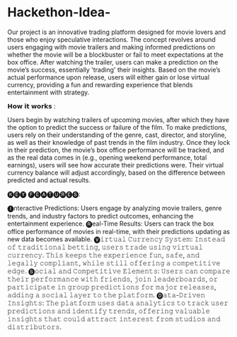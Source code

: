 # Hackethon-Idea-  

Our project is an innovative trading platform designed for movie lovers and those who enjoy speculative interactions. The concept revolves around users engaging with movie trailers and making informed predictions on whether the movie will be a blockbuster or fail to meet expectations at the box office. After watching the trailer, users can make a prediction on the movie’s success, essentially 'trading' their insights. Based on the movie’s actual performance upon release, users will either gain or lose virtual currency, providing a fun and rewarding experience that blends entertainment with strategy.


𝗛𝗼𝘄 𝗶𝘁 𝘄𝗼𝗿𝗸𝘀 :

Users begin by watching trailers of upcoming movies, after which they have the option to predict the success or failure of the film. To make predictions, users rely on their understanding of the genre, cast, director, and storyline, as well as their knowledge of past trends in the film industry. Once they lock in their prediction, the movie’s box office performance will be tracked, and as the real data comes in (e.g., opening weekend performance, total earnings), users will see how accurate their predictions were. Their virtual currency balance will adjust accordingly, based on the difference between predicted and actual results.


🅚🅔🅨 🅕🅔🅐🅣🅤🅡🅔🅢:

🅘nteractive Predictions: Users engage by analyzing movie trailers, genre trends, and industry factors to predict outcomes, enhancing the entertainment experience.
🅡eal-Time Results: Users can track the box office performance of movies in real-time, with their predictions updating as new data becomes available.
🅥𝚒𝚛𝚝𝚞𝚊𝚕 𝙲𝚞𝚛𝚛𝚎𝚗𝚌𝚢 𝚂𝚢𝚜𝚝𝚎𝚖: 𝙸𝚗𝚜𝚝𝚎𝚊𝚍 𝚘𝚏 𝚝𝚛𝚊𝚍𝚒𝚝𝚒𝚘𝚗𝚊𝚕 𝚋𝚎𝚝𝚝𝚒𝚗𝚐, 𝚞𝚜𝚎𝚛𝚜 𝚝𝚛𝚊𝚍𝚎 𝚞𝚜𝚒𝚗𝚐 𝚟𝚒𝚛𝚝𝚞𝚊𝚕 𝚌𝚞𝚛𝚛𝚎𝚗𝚌𝚢. 𝚃𝚑𝚒𝚜 𝚔𝚎𝚎𝚙𝚜 𝚝𝚑𝚎 𝚎𝚡𝚙𝚎𝚛𝚒𝚎𝚗𝚌𝚎 𝚏𝚞𝚗, 𝚜𝚊𝚏𝚎, 𝚊𝚗𝚍 𝚕𝚎𝚐𝚊𝚕𝚕𝚢 𝚌𝚘𝚖𝚙𝚕𝚒𝚊𝚗𝚝, 𝚠𝚑𝚒𝚕𝚎 𝚜𝚝𝚒𝚕𝚕 𝚘𝚏𝚏𝚎𝚛𝚒𝚗𝚐 𝚊 𝚌𝚘𝚖𝚙𝚎𝚝𝚒𝚝𝚒𝚟𝚎 𝚎𝚍𝚐𝚎.
🅢𝚘𝚌𝚒𝚊𝚕 𝚊𝚗𝚍 𝙲𝚘𝚖𝚙𝚎𝚝𝚒𝚝𝚒𝚟𝚎 𝙴𝚕𝚎𝚖𝚎𝚗𝚝𝚜: 𝚄𝚜𝚎𝚛𝚜 𝚌𝚊𝚗 𝚌𝚘𝚖𝚙𝚊𝚛𝚎 𝚝𝚑𝚎𝚒𝚛 𝚙𝚎𝚛𝚏𝚘𝚛𝚖𝚊𝚗𝚌𝚎 𝚠𝚒𝚝𝚑 𝚏𝚛𝚒𝚎𝚗𝚍𝚜, 𝚓𝚘𝚒𝚗 𝚕𝚎𝚊𝚍𝚎𝚛𝚋𝚘𝚊𝚛𝚍𝚜, 𝚘𝚛 𝚙𝚊𝚛𝚝𝚒𝚌𝚒𝚙𝚊𝚝𝚎 𝚒𝚗 𝚐𝚛𝚘𝚞𝚙 𝚙𝚛𝚎𝚍𝚒𝚌𝚝𝚒𝚘𝚗𝚜 𝚏𝚘𝚛 𝚖𝚊𝚓𝚘𝚛 𝚛𝚎𝚕𝚎𝚊𝚜𝚎𝚜, 𝚊𝚍𝚍𝚒𝚗𝚐 𝚊 𝚜𝚘𝚌𝚒𝚊𝚕 𝚕𝚊𝚢𝚎𝚛 𝚝𝚘 𝚝𝚑𝚎 𝚙𝚕𝚊𝚝𝚏𝚘𝚛𝚖.
🅓𝚊𝚝𝚊-𝙳𝚛𝚒𝚟𝚎𝚗 𝙸𝚗𝚜𝚒𝚐𝚑𝚝𝚜: 𝚃𝚑𝚎 𝚙𝚕𝚊𝚝𝚏𝚘𝚛𝚖 𝚞𝚜𝚎𝚜 𝚍𝚊𝚝𝚊 𝚊𝚗𝚊𝚕𝚢𝚝𝚒𝚌𝚜 𝚝𝚘 𝚝𝚛𝚊𝚌𝚔 𝚞𝚜𝚎𝚛 𝚙𝚛𝚎𝚍𝚒𝚌𝚝𝚒𝚘𝚗𝚜 𝚊𝚗𝚍 𝚒𝚍𝚎𝚗𝚝𝚒𝚏𝚢 𝚝𝚛𝚎𝚗𝚍𝚜, 𝚘𝚏𝚏𝚎𝚛𝚒𝚗𝚐 𝚟𝚊𝚕𝚞𝚊𝚋𝚕𝚎 𝚒𝚗𝚜𝚒𝚐𝚑𝚝𝚜 𝚝𝚑𝚊𝚝 𝚌𝚘𝚞𝚕𝚍 𝚊𝚝𝚝𝚛𝚊𝚌𝚝 𝚒𝚗𝚝𝚎𝚛𝚎𝚜𝚝 𝚏𝚛𝚘𝚖 𝚜𝚝𝚞𝚍𝚒𝚘𝚜 𝚊𝚗𝚍 𝚍𝚒𝚜𝚝𝚛𝚒𝚋𝚞𝚝𝚘𝚛𝚜.

